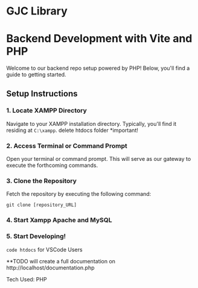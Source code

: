 # GJC Library

# Backend Development with Vite and PHP

Welcome to our backend repo setup powered by PHP! Below, you'll find a guide to getting started.

## Setup Instructions

### 1. Locate XAMPP Directory

Navigate to your XAMPP installation directory. Typically, you'll find it residing at `C:\xampp`.
delete htdocs folder *important!

### 2. Access Terminal or Command Prompt

Open your terminal or command prompt. This will serve as our gateway to execute the forthcoming commands.

### 3. Clone the Repository

Fetch the repository by executing the following command:

`git clone [repository_URL] `


### 4. Start Xampp Apache and MySQL

### 5. Start Developing!

`code htdocs` for VSCode Users


**TODO
will create a full documentation on http://localhost/documentation.php

Tech Used:
PHP